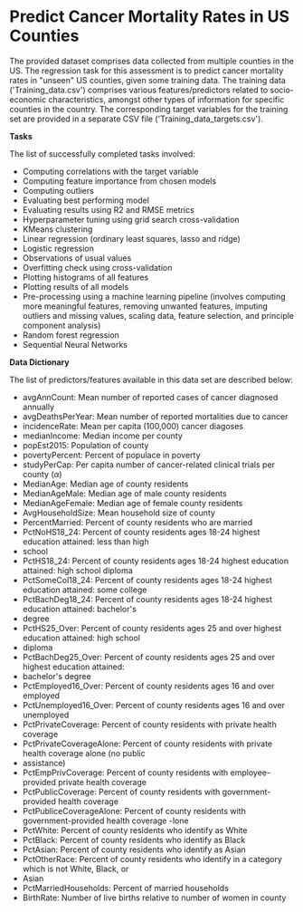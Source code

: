 # **Predict Cancer Mortality Rates in US Counties**

The provided dataset comprises data collected from multiple counties in the US. The regression task for this assessment is to predict cancer mortality rates in "unseen" US counties, given some training data. The training data ('Training_data.csv') comprises various features/predictors related to socio-economic characteristics, amongst other types of information for specific counties in the country. The corresponding target variables for the training set are provided in a separate CSV file ('Training_data_targets.csv').

**Tasks**

The list of successfully completed tasks involved:

- Computing correlations with the target variable
- Computing feature importance from chosen models
- Computing outliers
- Evaluating best performing model
- Evaluating results using R2 and RMSE metrics
- Hyperparameter tuning using grid search cross-validation
- KMeans clustering
- Linear regression (ordinary least squares, lasso and ridge)
- Logistic regression
- Observations of usual values
- Overfitting check using cross-validation
- Plotting histograms of all features
- Plotting results of all models
- Pre-processing using a machine learning pipeline (involves computing more meaningful features, removing unwanted features, imputing outliers and missing values, scaling data, feature selection, and principle component analysis)
- Random forest regression
- Sequential Neural Networks

**Data Dictionary**

The list of predictors/features available in this data set are described below:

- avgAnnCount: Mean number of reported cases of cancer diagnosed annually
- avgDeathsPerYear: Mean number of reported mortalities due to cancer
- incidenceRate: Mean per capita (100,000) cancer diagoses
- medianIncome: Median income per county 
- popEst2015: Population of county 
- povertyPercent: Percent of populace in poverty 
- studyPerCap: Per capita number of cancer-related clinical trials per county ($\alpha$)
- MedianAge: Median age of county residents 
- MedianAgeMale: Median age of male county residents 
- MedianAgeFemale: Median age of female county residents 
- AvgHouseholdSize: Mean household size of county 
- PercentMarried: Percent of county residents who are married 
- PctNoHS18_24: Percent of county residents ages 18-24 highest education attained: less than high
- school 
- PctHS18_24: Percent of county residents ages 18-24 highest education attained: high school diploma 
- PctSomeCol18_24: Percent of county residents ages 18-24 highest education attained: some college 
- PctBachDeg18_24: Percent of county residents ages 18-24 highest education attained: bachelor's
- degree 
- PctHS25_Over: Percent of county residents ages 25 and over highest education attained: high school
- diploma 
- PctBachDeg25_Over: Percent of county residents ages 25 and over highest education attained:
- bachelor's degree 
- PctEmployed16_Over: Percent of county residents ages 16 and over employed 
- PctUnemployed16_Over: Percent of county residents ages 16 and over unemployed 
- PctPrivateCoverage: Percent of county residents with private health coverage 
- PctPrivateCoverageAlone: Percent of county residents with private health coverage alone (no public
- assistance) 
- PctEmpPrivCoverage: Percent of county residents with employee-provided private health coverage 
- PctPublicCoverage: Percent of county residents with government-provided health coverage 
- PctPubliceCoverageAlone: Percent of county residents with government-provided health coverage -lone 
- PctWhite: Percent of county residents who identify as White 
- PctBlack: Percent of county residents who identify as Black 
- PctAsian: Percent of county residents who identify as Asian 
- PctOtherRace: Percent of county residents who identify in a category which is not White, Black, or
- Asian 
- PctMarriedHouseholds: Percent of married households 
- BirthRate: Number of live births relative to number of women in county 

